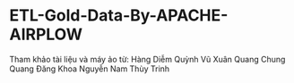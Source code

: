 # ETL-Gold-Data-By-APACHE-AIRPLOW
Tham khảo tài liệu và máy ảo từ:
Hàng Diễm Quỳnh
Vũ Xuân Quang
Chung Quang Đăng Khoa
Nguyễn Nam Thùy Trinh
